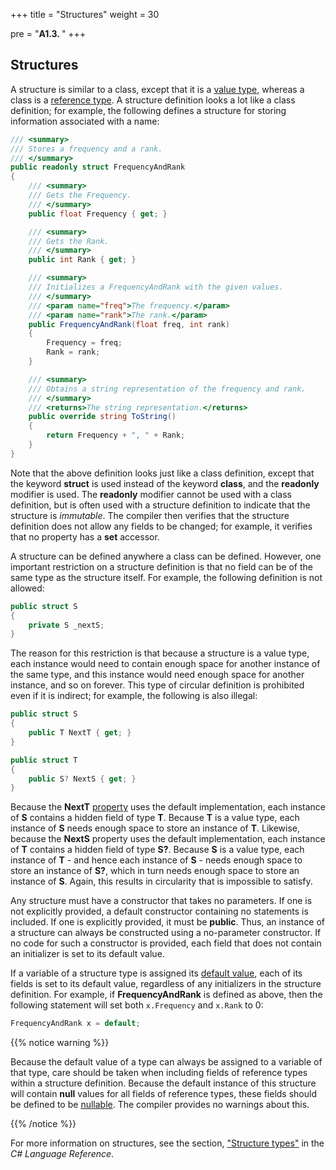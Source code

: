 +++
title = "Structures"
weight = 30

pre = "<b>A1.3. </b>"
+++

## Structures

A structure is similar to a class, except that it is a [value type](/appendix/syntax/reference-value), whereas a class is a [reference type](/appendix/syntax/reference-value). A structure definition looks a lot like a class definition; for example, the following defines a structure for storing information associated with a name:

```c#
/// <summary>
/// Stores a frequency and a rank.
/// </summary>
public readonly struct FrequencyAndRank
{
    /// <summary>
    /// Gets the Frequency.
    /// </summary>
    public float Frequency { get; }

    /// <summary>
    /// Gets the Rank.
    /// </summary>
    public int Rank { get; }

    /// <summary>
    /// Initializes a FrequencyAndRank with the given values.
    /// </summary>
    /// <param name="freq">The frequency.</param>
    /// <param name="rank">The rank.</param>
    public FrequencyAndRank(float freq, int rank)
    {
        Frequency = freq;
        Rank = rank;
    }

    /// <summary>
    /// Obtains a string representation of the frequency and rank.
    /// </summary>
    /// <returns>The string representation.</returns>
    public override string ToString()
    {
        return Frequency + ", " + Rank;
    }
}
```

Note that the above definition looks just like a class definition, except that the keyword **struct** is used instead of the keyword **class**, and the **readonly** modifier is used. The **readonly** modifier cannot be used with a class definition, but is often used with a structure definition to indicate that the structure is *immutable*. The compiler then verifies that the structure definition does not allow any fields to be changed; for example, it verifies that no property has a **set** accessor. 

A structure can be defined anywhere a class can be defined. However, one important restriction on a structure definition is that no field can be of the same type as the structure itself. For example, the following definition is not allowed:

```c#
public struct S
{
    private S _nextS;
}
```

The reason for this restriction is that because a structure is a value type, each instance would need to contain enough space for another instance of the same type, and this instance would need enough space for another instance, and so on forever. This type of circular definition is prohibited even if it is indirect; for example, the following is also illegal:

```C#
public struct S
{
    public T NextT { get; }
}

public struct T
{
    public S? NextS { get; }
}
```

Because the **NextT** [property](/appendix/syntax/properties) uses the default implementation, each instance of **S** contains a hidden field of type **T**. Because **T** is a value type, each instance of **S** needs enough space to store an instance of **T**. Likewise, because the **NextS** property uses the default implementation, each instance of **T** contains a hidden field of type **S?**. Because **S** is a value type, each instance of **T** - and hence each instance of **S** - needs enough space to store an instance of **S?**, which in turn needs enough space to store an instance of **S**. Again, this results in circularity that is impossible to satisfy.

Any structure must have a constructor that takes no parameters. If one is not explicitly provided, a default constructor containing no statements is included. If one is explicitly provided, it must be **public**. Thus, an instance of a structure can always be constructed using a no-parameter constructor. If no code for such a constructor is provided, each field that does not contain an initializer is set to its default value.

If a variable of a structure type is assigned its [default value](/stacks-queues/stack-impl/#default-value), each of its fields is set to its default value, regardless of any initializers in the structure definition. For example, if **FrequencyAndRank** is defined as above, then the following statement will set both `x.Frequency` and `x.Rank` to 0:

```C#
FrequencyAndRank x = default;
```

{{% notice warning %}}

Because the default value of a type can always be assigned to a variable of that type, care should be taken when including fields of reference types within a structure definition. Because the default instance of this structure will contain **null** values for all fields of reference types, these fields should be defined to be [nullable](/appendix/syntax/reference-value#nullable-types). The compiler provides no warnings about this.

{{% /notice %}}  

For more information on structures, see the section, ["Structure types"](https://learn.microsoft.com/en-us/dotnet/csharp/language-reference/builtin-types/struct) in the *C\# Language Reference*.
